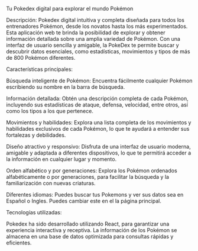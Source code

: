 Tu Pokedex digital para explorar el mundo Pokémon

Descripción:
Pokedex digital intuitiva y completa diseñada para todos los entrenadores Pokémon, desde los novatos hasta los más experimentados. Esta aplicación web te brinda la posibilidad de explorar y obtener información detallada sobre una amplia variedad de Pokémon. Con una interfaz de usuario sencilla y amigable, la PokeDex te permite buscar y descubrir datos esenciales, como estadísticas, movimientos y tipos de más de 800 Pokémon diferentes.

Características principales:

Búsqueda inteligente de Pokémon: Encuentra fácilmente cualquier Pokémon escribiendo su nombre en la barra de búsqueda.

Información detallada: Obtén una descripción completa de cada Pokémon, incluyendo sus estadísticas de ataque, defensa, velocidad, entre otros, así como los tipos a los que pertenece.

Movimientos y habilidades: Explora una lista completa de los movimientos y habilidades exclusivos de cada Pokémon, lo que te ayudará a entender sus fortalezas y debilidades.

Diseño atractivo y responsivo: Disfruta de una interfaz de usuario moderna, amigable y adaptada a diferentes dispositivos, lo que te permitirá acceder a la información en cualquier lugar y momento.

Orden alfabético y por generaciones: Explora los Pokémon ordenados alfabéticamente o por generaciones, para facilitar la búsqueda y la familiarización con nuevas criaturas.

Diferentes idiomas: Puedes buscar tus Pokemons y ver sus datos sea en Español o Ingles. Puedes cambiar este en el la página principal.

Tecnologías utilizadas:

Pokedex ha sido desarrollado utilizando React, para garantizar una experiencia interactiva y receptiva. La información de los Pokémon se almacena en una base de datos optimizada para consultas rápidas y eficientes.


